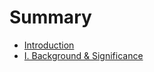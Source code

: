 # Summary

* [Introduction](README.md)
* [I. Background & Significance](i-background--significance.md)

